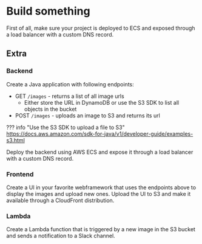 # Build something

First of all, make sure your project is deployed to ECS and exposed through a load balancer with a custom DNS record.

## Extra

### Backend

Create a Java application with following endpoints:

- GET `/images` - returns a list of all image urls
    - Either store the URL in DynamoDB or use the S3 SDK to list all objects in the bucket
- POST `/images` - uploads an image to S3 and returns its url

??? info "Use the S3 SDK to upload a file to S3"
    https://docs.aws.amazon.com/sdk-for-java/v1/developer-guide/examples-s3.html

Deploy the backend using AWS ECS and expose it through a load balancer with a custom DNS record.

### Frontend

Create a UI in your favorite webframework that uses the endpoints above to display the images and upload new ones.
Upload the UI to S3 and make it available through a CloudFront distribution.

### Lambda

Create a Lambda function that is triggered by a new image in the S3 bucket and sends a notification to a Slack channel.